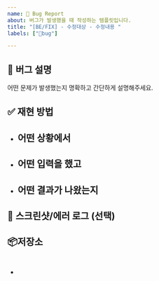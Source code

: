 ```yaml
---
name: 🐞 Bug Report
about: 버그가 발생했을 때 작성하는 템플릿입니다.
title: "[BE/FIX] - 수정대상 - 수정내용 "
labels: ["🐞bug"]

---
```


## 🐛 버그 설명
어떤 문제가 발생했는지 명확하고 간단하게 설명해주세요.

## ✅ 재현 방법
- 어떤 상황에서
   - 

- 어떤 입력을 했고
   - 

- 어떤 결과가 나왔는지
   - 

## 📸 스크린샷/에러 로그 (선택)


## 📦저장소
- #
